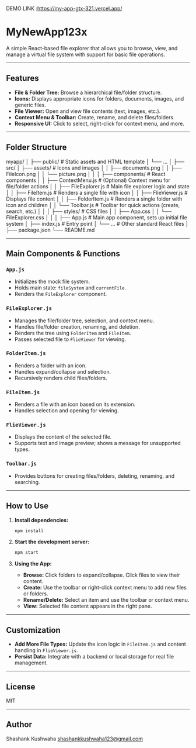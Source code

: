 DEMO LINK :https://my-app-gtx-321.vercel.app/

# MyNewApp123x

A simple React-based file explorer that allows you to browse, view, and manage a virtual file system with support for basic file operations.

---

## Features

- **File & Folder Tree:** Browse a hierarchical file/folder structure.
- **Icons:** Displays appropriate icons for folders, documents, images, and generic files.
- **File Viewer:** Open and view file contents (text, images, etc.).
- **Context Menu & Toolbar:** Create, rename, and delete files/folders.
- **Responsive UI:** Click to select, right-click for context menu, and more.

---

## Folder Structure

myapp/
│
├── public/ # Static assets and HTML template
│ └── ...
│
├── src/
│ ├── assets/ # Icons and images
│ │ ├── documents.png
│ │ ├── FileIcon.png
│ │ └── picture.png
│ │
│ ├── components/ # React components
│ │ ├── ContextMenu.js # (Optional) Context menu for file/folder actions
│ │ ├── FileExplorer.js # Main file explorer logic and state
│ │ ├── FileItem.js # Renders a single file with icon
│ │ ├── FlieViewer.js # Displays file content
│ │ ├── FolderItem.js # Renders a single folder with icon and children
│ │ └── Toolbar.js # Toolbar for quick actions (create, search, etc.)
│ │
│ ├── styles/ # CSS files
│ │ ├── App.css
│ │ └── FileExplorer.css
│ │
│ ├── App.js # Main app component, sets up initial file system
│ ├── index.js # Entry point
│ └── ... # Other standard React files
│
├── package.json
└── README.md

---

## Main Components & Functions

### `App.js`
- Initializes the mock file system.
- Holds main state: `fileSystem` and `currentFile`.
- Renders the `FileExplorer` component.

### `FileExplorer.js`
- Manages the file/folder tree, selection, and context menu.
- Handles file/folder creation, renaming, and deletion.
- Renders the tree using `FolderItem` and `FileItem`.
- Passes selected file to `FlieViewer` for viewing.

### `FolderItem.js`
- Renders a folder with an icon.
- Handles expand/collapse and selection.
- Recursively renders child files/folders.

### `FileItem.js`
- Renders a file with an icon based on its extension.
- Handles selection and opening for viewing.

### `FlieViewer.js`
- Displays the content of the selected file.
- Supports text and image preview; shows a message for unsupported types.

### `Toolbar.js`
- Provides buttons for creating files/folders, deleting, renaming, and searching.

---

## How to Use

1. **Install dependencies:**
   ```bash
   npm install
   ```

2. **Start the development server:**
   ```bash
   npm start
   ```

3. **Using the App:**
   - **Browse:** Click folders to expand/collapse. Click files to view their content.
   - **Create:** Use the toolbar or right-click context menu to add new files or folders.
   - **Rename/Delete:** Select an item and use the toolbar or context menu.
   - **View:** Selected file content appears in the right pane.

---

## Customization

- **Add More File Types:** Update the icon logic in `FileItem.js` and content handling in `FlieViewer.js`.
- **Persist Data:** Integrate with a backend or local storage for real file management.

---

## License

MIT

---

## Author

Shashank Kushwaha
shashankkushwaha123@gmail.com
